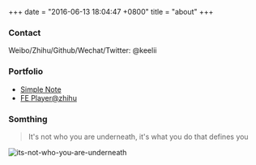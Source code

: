 +++
date = "2016-06-13 18:04:47 +0800"
title = "about"
+++

### Contact

Weibo/Zhihu/Github/Wechat/Twitter: @keelii

### Portfolio

* [Simple Note](https://note.crazy4code.com/notes)
* [FE Player@zhihu](https://zhuanlan.zhihu.com/fe-player)

### Somthing

> It's not who you are underneath, it's what you do that defines you

![its-not-who-you-are-underneath](https://cloud.githubusercontent.com/assets/458894/16028581/3ab00498-3213-11e6-9b50-158fb84ed156.jpg)
